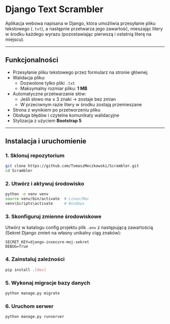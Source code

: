 #  Django Text Scrambler

Aplikacja webowa napisana w Django, która umożliwia przesyłanie pliku tekstowego (`.txt`), a następnie przetwarza jego zawartość, mieszając litery w środku każdego wyrazu (pozostawiając pierwszą i ostatnią literę na miejscu).

---

## Funkcjonalności
- Przesyłanie pliku tekstowego przez formularz na stronie głównej.
- Walidacja pliku:
  - Dozwolone tylko pliki `.txt`
  - Maksymalny rozmiar pliku: **1 MB**
- Automatyczne przetwarzanie słów:
  - Jeśli słowo ma ≤ 3 znaki → zostaje bez zmian
  - W przeciwnym razie litery w środku zostają przemieszane
- Strona z wynikiem po przetworzeniu pliku
- Obsługa błędów i czytelne komunikaty walidacyjne
- Stylizacja z użyciem **Bootstrap 5**

---

## Instalacja i uruchomienie

### 1. Sklonuj repozytorium
```bash
git clone https://github.com/TomaszMeczkowski/Scrambler.git
cd Scrambler
``` 

### 2. Utwórz i aktywuj środowisko
```bash
python -m venv venv
source venv/bin/activate  # Linux/Mac
venv\Scripts\activate     # Windows
```


### 3. Skonfiguruj zmienne środowiskowe
Utwórz w katalogu config projektu plik `.env` z następującą zawartością (Sekret Django zmień na własny unikalny ciąg znaków):

```env
SECRET_KEY=django-insecure-moj-sekret
DEBUG=True
```

### 4. Zainstaluj zależności
```bash
pip install .[dev]
```

### 5. Wykonaj migracje bazy danych
```bash
python manage.py migrate
```

### 6. Uruchom serwer
```bash
python manage.py runserver
```